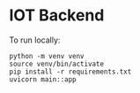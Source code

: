 # IOT Backend

To run locally:

```
python -m venv venv
source venv/bin/activate
pip install -r requirements.txt
uvicorn main::app
```
